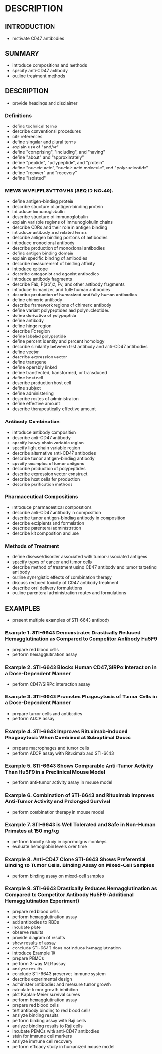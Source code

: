 # DESCRIPTION

## INTRODUCTION

- motivate CD47 antibodies

## SUMMARY

- introduce compositions and methods
- specify anti-CD47 antibody
- outline treatment methods

## DESCRIPTION

- provide headings and disclaimer

### Definitions

- define technical terms
- describe conventional procedures
- cite references
- define singular and plural terms
- explain use of "and/or"
- define "comprising", "including", and "having"
- define "about" and "approximately"
- define "peptide", "polypeptide", and "protein"
- define "nucleic acid", "nucleic acid molecule", and "polynucleotide"
- define "recover" and "recovery"
- define "isolated"

### MEWS WVFLFFLSVTTGVHS (SEQ ID NO:40).

- define antigen-binding protein
- describe structure of antigen-binding protein
- introduce immunoglobulin
- describe structure of immunoglobulin
- explain variable regions of immunoglobulin chains
- describe CDRs and their role in antigen binding
- introduce antibody and related terms
- describe antigen binding portions of antibodies
- introduce monoclonal antibody
- describe production of monoclonal antibodies
- define antigen binding domain
- explain specific binding of antibodies
- describe measurement of binding affinity
- introduce epitope
- describe antagonist and agonist antibodies
- introduce antibody fragments
- describe Fab, F(ab')2, Fv, and other antibody fragments
- introduce humanized and fully human antibodies
- describe production of humanized and fully human antibodies
- define chimeric antibody
- describe framework regions of chimeric antibody
- define variant polypeptides and polynucleotides
- define derivative of polypeptide
- define antibody
- define hinge region
- describe Fc region
- define labeled polypeptide
- define percent identity and percent homology
- describe similarity between test antibody and anti-CD47 antibodies
- define vector
- describe expression vector
- define transgene
- define operably linked
- define transfected, transformed, or transduced
- define host cell
- describe production host cell
- define subject
- define administering
- describe routes of administration
- define effective amount
- describe therapeutically effective amount

### Antibody Combination

- introduce antibody composition
- describe anti-CD47 antibody
- specify heavy chain variable region
- specify light chain variable region
- describe alternative anti-CD47 antibodies
- describe tumor antigen-binding antibody
- specify examples of tumor antigens
- describe production of polypeptides
- describe expression vector construct
- describe host cells for production
- describe purification methods

### Pharmaceutical Compositions

- introduce pharmaceutical compositions
- describe anti-CD47 antibody in composition
- describe tumor antigen-binding antibody in composition
- describe excipients and formulation
- describe parenteral administration
- describe kit composition and use

### Methods of Treatment

- define disease/disorder associated with tumor-associated antigens
- specify types of cancer and tumor cells
- describe method of treatment using CD47 antibody and tumor targeting antibody
- outline synergistic effects of combination therapy
- discuss reduced toxicity of CD47 antibody treatment
- describe oral delivery formulations
- outline parenteral administration routes and formulations

## EXAMPLES

- present multiple examples of STI-6643 antibody

### Example 1. STI-6643 Demonstrates Drastically Reduced Hemagglutination as Compared to Competitor Antibody Hu5F9

- prepare red blood cells
- perform hemagglutination assay

### Example 2. STI-6643 Blocks Human CD47/SIRPα Interaction in a Dose-Dependent Manner

- perform CD47/SIRPα interaction assay

### Example 3. STI-6643 Promotes Phagocytosis of Tumor Cells in a Dose-Dependent Manner

- prepare tumor cells and antibodies
- perform ADCP assay

### Example 4. STI-6643 Improves Rituximab-induced Phagocytosis When Combined at Suboptimal Doses

- prepare macrophages and tumor cells
- perform ADCP assay with Rituximab and STI-6643

### Example 5. STI-6643 Shows Comparable Anti-Tumor Activity Than Hu5F9 in a Preclinical Mouse Model

- perform anti-tumor activity assay in mouse model

### Example 6. Combination of STI-6643 and Rituximab Improves Anti-Tumor Activity and Prolonged Survival

- perform combination therapy in mouse model

### Example 7. STI-6643 is Well Tolerated and Safe in Non-Human Primates at 150 mg/kg

- perform toxicity study in cynomolgus monkeys
- evaluate hemoglobin levels over time

### Example 8. Anti-CD47 Clone STI-6643 Shows Preferential Binding to Tumor Cells. Binding Assay on Mixed-Cell Samples

- perform binding assay on mixed-cell samples

### Example 9. STI-6643 Drastically Reduces Hemagglutination as Compared to Competitor Antibody Hu5F9 (Additional Hemagglutination Experiment)

- prepare red blood cells
- perform hemagglutination assay
- add antibodies to RBCs
- incubate plate
- observe results
- provide diagram of results
- show results of assay
- conclude STI-6643 does not induce hemagglutination
- introduce Example 10
- prepare PBMCs
- perform 3-way MLR assay
- analyze results
- conclude STI-6643 preserves immune system
- describe experimental design
- administer antibodies and measure tumor growth
- calculate tumor growth inhibition
- plot Kaplan-Meier survival curves
- perform hemagglutination assay
- prepare red blood cells
- test antibody binding to red blood cells
- analyze binding results
- perform binding assay with Raji cells
- analyze binding results to Raji cells
- incubate PBMCs with anti-CD47 antibodies
- stain for immune cell markers
- analyze immune cell recovery
- perform efficacy study in humanized mouse model

